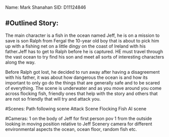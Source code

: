 
Name: Mark Shanahan
SID: D11124846



#Outlined Story:
--------------------------------------
The main character is a fish in the ocean named Jeff, he is on a mission to save is son Ralph from Fergal the 10-year old boy that is 
about to pick him up with a fishing net on a little dingy on the coast of Ireland with his father.Jeff has to get to Ralph before he is captured. 
HE must travel through the vast ocean to try find his son and meet all sorts of interesting characters along the way.

Before Ralph got lost, he decided to run away after having a disagreement with his father, it was about how dangerous the ocean is and
how its important to only go do the things that are generally safe and to be scared of everything.
The scene is underwater and as you move around you come across flocking fish, friendly ones that help with the story
and others that are not so friendly that will try and attack you.


#Scenes:
Path following scene
Attack Scene
Flocking Fish AI scene

#Cameras:
1 on the body of Jeff for first person pov
1 from the outside looking in moving position relative to Jeff
Scenery camera for different environmental aspects the ocean, ocean floor, random fish etc.

